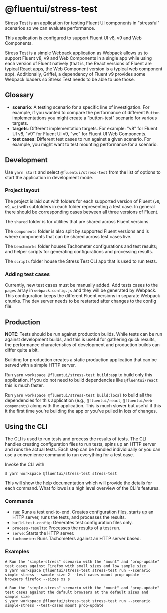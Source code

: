 # @fluentui/stress-test

Stress Test is an application for testing Fluent UI components in "stressful" scenarios so we can evaluate performance.

This application is configured to support Fluent UI v8, v9 and Web Components.

Stress Test is a simple Webpack application as Webpack allows us to support Fluent v8, v9 and Web Components in a single app while using each version of Fluent natively (that is, the React versions of Fluent are typical React apps, the Web Component version is a typical web component app). Additionally, Griffel, a dependency of Fluent v9 provides some Webpack loaders so Stress Test needs to be able to use those.

## Glossary

- **scenario**: A testing scenario for a specific line of investigation. For example, if you wanted to compare the performance of different `Button` implementations you might create a "button-test" scenario for various targets.
- **targets**: Different implementation targets. For example: "v8" for Fluent UI v8, "v9" for Fluent UI v9, "wc" for Fluent UI Web Components.
- **test cases**: Different test cases to run against a given scenario. For example, you might want to test mounting performance for a scenario.

## Development

Use `yarn start` and select `@fluentui/stress-test` from the list of options to start the application in development mode.

### Project layout

The project is laid out with folders for each supported version of Fluent (`v8`, `v9`, `wc`) with subfolders in each folder representing a test case. In general there should be corresponding cases between all three versions of Fluent.

The `shared` folder is for utilities that are shared across Fluent versions.

The `components` folder is also split by supported Fluent versions and is where components that can be shared across test cases live.

The `benchmarks` folder houses Tachometer configurations and test results; and helper scripts for generating configurations and processing results.

The `scripts` folder house the Stress Test CLI app that is used to run tests.

### Adding test cases

Currently, new test cases must be manually added. Add tests cases to the `pages` array in `webpack.config.js` and they will be generated by Webpack. This configuration keeps the different Fluent versions in separate Webpack chunks. The dev server needs to be restarted after changes to the config file.

## Production

**NOTE**: Tests should be run against production builds. While tests can be run against development builds, and this is useful for gathering quick results, the performance characteristics of development and production builds can differ quite a bit.

Building for production creates a static production application that can be served with a simple HTTP server.

Run `yarn workspace @fluentui/stress-test build:app` to build only this application. If you do not need to build dependencies like `@fluentui/react` this is much faster.

Run `yarn workspace @fluentui/stress-test build:local` to build all the dependencies for this application (e.g., `@fluentui/react`, `@fluentui/web-components`) along with the application. This is much slower but useful if this it the first time you're building the app or you've pulled in lots of changes.

## Using the CLI

The CLI is used to run tests and process the results of tests. The CLI handles creating configuration files to run tests, spins up an HTTP server and runs the actual tests. Each step can be handled individiually or you can use a convenience command to run everything for a test case.

Invoke the CLI with

```shell
$ yarn workspace @fluentui/stress-test stress-test
```

This will show the help documentation which will provide the details for each command. What follows is a high level overview of the CLI's features.

### Commands

- `run`: Runs a test end-to-end. Creates configuration files, starts up an HTTP server, runs the tests, and processes the results.
- `build-test-config`: Generates test configuration files only.
- `process-results`: Processes the results of a test run.
- `serve`: Starts the HTTP server.
- `tachometer`: Runs Tachometers against an HTTP server based.

### Examples

```shell
# Run the "simple-stress" scenario with the "mount" and "prop-update" test cases against Firefox with small sizes and low sample size
$ yarn workspace @fluentui/stress-test stress-test run --scenario simple-stress --sample-size 2 --test-cases mount prop-update --browsers firefox --sizes xs s

# Run the "simple-stress" scenario with the "mount" and "prop-update" test cases against the default browsers at the default sizes and sample size
$ yarn workspace @fluentui/stress-test stress-test run --scenario simple-stress --test-cases mount prop-update
```
